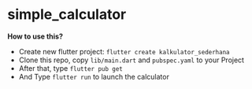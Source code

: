 # simple_calculator

**How to use this?**

- Create new flutter project: `flutter create kalkulator_sederhana` 
- Clone this repo, copy `lib/main.dart` and `pubspec.yaml` to your Project
- After that, type `flutter pub get`
- And Type `flutter run` to launch the calculator
